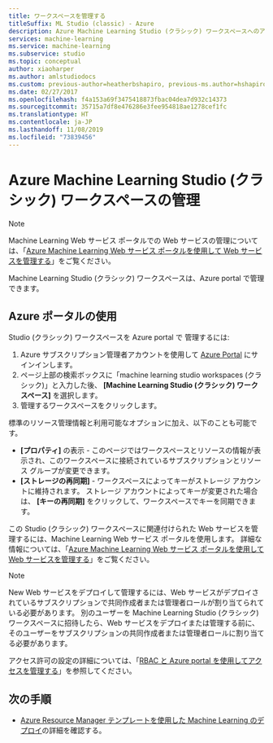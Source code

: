 ```yaml
---
title: ワークスペースを管理する
titleSuffix: ML Studio (classic) - Azure
description: Azure Machine Learning Studio (クラシック) ワークスペースへのアクセスを管理し、Machine Learning API Web サービスをデプロイおよび管理します
services: machine-learning
ms.service: machine-learning
ms.subservice: studio
ms.topic: conceptual
author: xiaoharper
ms.author: amlstudiodocs
ms.custom: previous-author=heatherbshapiro, previous-ms.author=hshapiro
ms.date: 02/27/2017
ms.openlocfilehash: f4a153a69f3475418873fbac04dea7d932c14373
ms.sourcegitcommit: 35715a7df8e476286e3fee954818ae1278cef1fc
ms.translationtype: HT
ms.contentlocale: ja-JP
ms.lasthandoff: 11/08/2019
ms.locfileid: "73839456"
---
```

# <a name="manage-an-azure-machine-learning-studio-classic-workspace"></a>Azure Machine Learning Studio (クラシック) ワークスペースの管理

> [!NOTE]
> Machine Learning Web サービス ポータルでの Web サービスの管理については、「[Azure Machine Learning Web サービス ポータルを使用して Web サービスを管理する](manage-new-webservice.md)」をご覧ください。
> 
> 

Machine Learning Studio (クラシック) ワークスペースは、Azure portal で管理できます。



## <a name="use-the-azure-portal"></a>Azure ポータルの使用

Studio (クラシック) ワークスペースを Azure portal で 管理するには:

1. Azure サブスクリプション管理者アカウントを使用して [Azure Portal](https://portal.azure.com/) にサインインします。
2. ページ上部の検索ボックスに「machine learning studio workspaces (クラシック)」と入力した後、 **[Machine Learning Studio (クラシック) ワークスペース]** を選択します。
3. 管理するワークスペースをクリックします。

標準のリソース管理情報と利用可能なオプションに加え、以下のことも可能です。

- **[プロパティ]** の表示 - このページではワークスペースとリソースの情報が表示され、このワークスペースに接続されているサブスクリプションとリソース グループが変更できます。
- **[ストレージの再同期]** - ワークスペースによってキーがストレージ アカウントに維持されます。 ストレージ アカウントによってキーが変更された場合は、 **[キーの再同期]** をクリックして、ワークスペースでキーを同期できます。

この Studio (クラシック) ワークスペースに関連付けられた Web サービスを管理するには、Machine Learning Web サービス ポータルを使用します。 詳細な情報については、「[Azure Machine Learning Web サービス ポータルを使用して Web サービスを管理する](manage-new-webservice.md)」をご覧ください。

> [!NOTE]
> New Web サービスをデプロイして管理するには、Web サービスがデプロイされているサブスクリプションで共同作成者または管理者ロールが割り当てられている必要があります。 別のユーザーを Machine Learning Studio (クラシック) ワークスペースに招待したら、Web サービスをデプロイまたは管理する前に、そのユーザーをサブスクリプションの共同作成者または管理者ロールに割り当てる必要があります。 
> 
>アクセス許可の設定の詳細については、「[RBAC と Azure portal を使用してアクセスを管理する](../../role-based-access-control/role-assignments-portal.md)」を参照してください。

## <a name="next-steps"></a>次の手順
* [Azure Resource Manager テンプレートを使用した Machine Learning のデプロイ](deploy-with-resource-manager-template.md)の詳細を確認する。 
